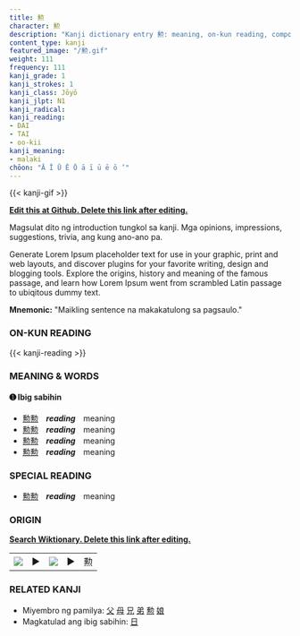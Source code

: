 ```yaml
---
title: 勲
character: 勲
description: "Kanji dictionary entry 勲: meaning, on-kun reading, compounds, origin, related kanji"
content_type: kanji
featured_image: "/勲.gif"
weight: 111
frequency: 111
kanji_grade: 1
kanji_strokes: 1
kanji_class: Jōyō
kanji_jlpt: N1
kanji_radical: 
kanji_reading: 
- DAI
- TAI
- oo-kii
kanji_meaning:
- malaki
chōon: "Ā Ī Ū Ē Ō ā ī ū ē ō ’"
---
```

[//]: # (Don't edit the line below. Kanji animated GIF code is automatically generated.)
{{< kanji-gif >}}

[//]: # (Edit below this line.)

**[Edit this at Github. Delete this link after editing.](https://github.com/tim0g/tim/tree/main/content/kanji/勲/index.md)**

Magsulat dito ng introduction tungkol sa kanji. Mga opinions, impressions, suggestions, trivia, ang kung ano-ano pa.

Generate Lorem Ipsum placeholder text for use in your graphic, print and web layouts, and discover plugins for your favorite writing, design and blogging tools. Explore the origins, history and meaning of the famous passage, and learn how Lorem Ipsum went from scrambled Latin passage to ubiqitous dummy text.
 
**Mnemonic:** "Maikling sentence na makakatulong sa pagsaulo."

### ON-KUN READING

[//]: # (Don't edit the line below. ON-KUN READING code is automatically generated.)
{{< kanji-reading >}}

### MEANING & WORDS

#### ➊ **Ibig sabihin**
  - [勲](../勲)[勲](../勲)　***reading***　meaning
  - [勲](../勲)[勲](../勲)　***reading***　meaning
  - [勲](../勲)[勲](../勲)　***reading***　meaning
  - [勲](../勲)[勲](../勲)　***reading***　meaning

### SPECIAL READING
  - [勲](../勲)[勲](../勲)　***reading***　meaning

### ORIGIN

**[Search Wiktionary. Delete this link after editing.](https://wiktionary.org/wiki/勲)**
<table class="kanji-table"><tr><td>
<img src="60px-勲-bronze.svg.png">
</td><td>▶</td><td>
<img src="60px-勲-oracle.svg.png">
</td><td>▶</td>
<td class="kanji-origin">勲</td>
</tr></table>

### RELATED KANJI
- Miyembro ng pamilya: [父](../父) [母](../母) [兄](../兄) [弟](../弟) [勲](../勲) [娘](../娘)
- Magkatulad ang ibig sabihin: [日](../日)
